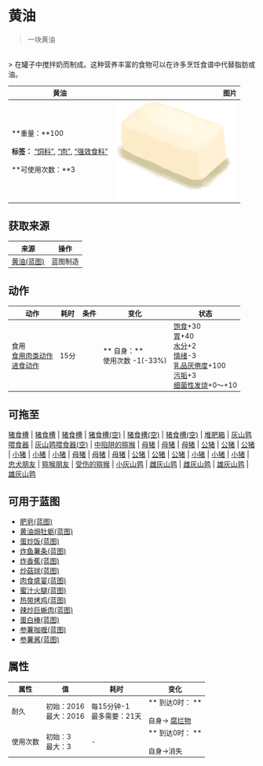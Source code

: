 # 黄油  
> 一块黄油  
<br>  
> 在罐子中搅拌奶而制成。这种营养丰富的食物可以在许多烹饪食谱中代替脂肪或油。  
  
  黄油  |   图片   
 ----  |  ----:   
 **重量：**100<br><br>**标签：**	[“饲料”](tag_Feed.md), [“肉”](tag_Meat.md), [“强效食料”](tag_FeedRich.md)<br><br>**可使用次数：**3  |  <img decoding="async" src="Sprite/Butter.png" href="a.md" style="max-width:300px;max-height:300px;">   
  
## 获取来源  
来源  |  操作  
----  |  ----  
[黄油(蓝图)](Bp_Butter.md)  |  蓝图制造  
## 动作  
动作  |  耗时  |  条件  |  变化  |  状态  
----  |  ----  |  ----  |  ----  |  ----  
食用<br>[食用肉类动作](CarnivorousAction.md)<br>[进食动作](EatingAction.md)  |  15分  |    |  ** 自身：**<br>使用次数  -1(-33%)  |  [饱食](Satiation.md)+30<br>[胃](Stomach.md)+40<br>[水分](Hydration.md)+2<br>[情绪](Morale.md)-3<br>[乳品<nobr>厌倦度</nobr>](SaturationDairy.md)+100<br>[污垢](Filth.md)+3<br>[细菌性发烧](BacteriaFever.md)+0～+10  
## 可拖至  
[猪食槽](BoarFeeder.md) | [猪食槽](BoarFeeder.md) | [猪食槽](BoarFeeder.md) | [猪食槽(空)](BoarFeederEmpty.md) | [猪食槽(空)](BoarFeederEmpty.md) | [猪食槽(空)](BoarFeederEmpty.md) | [堆肥箱](CompostBin.md) | [灰山鹑喂食器](PartridgeFeeder.md) | [灰山鹑喂食器(空)](PartridgeFeederEmpty.md) | [中陷阱的猕猴](CageTrapMacaque.md) | [母猪](BoarEnclosureFemale.md) | [母猪](BoarEnclosureFemale.md) | [母猪](BoarEnclosureFemale.md) | [公猪](BoarEnclosureMale.md) | [公猪](BoarEnclosureMale.md) | [公猪](BoarEnclosureMale.md) | [小猪](BoarEnclosurePiglet.md) | [小猪](BoarEnclosurePiglet.md) | [小猪](BoarEnclosurePiglet.md) | [母猪](BoarTiedFemale.md) | [母猪](BoarTiedFemale.md) | [母猪](BoarTiedFemale.md) | [公猪](BoarTiedMale.md) | [公猪](BoarTiedMale.md) | [公猪](BoarTiedMale.md) | [小猪](BoarTiedPiglet.md) | [小猪](BoarTiedPiglet.md) | [小猪](BoarTiedPiglet.md) | [忠犬朋友](DogFriend.md) | [猕猴朋友](MacaqueFriend.md) | [受伤的猕猴](MacaqueWounded.md) | [小灰山鹑](PartridgeChick.md) | [雌灰山鹑](PartridgeFemaleEnclosure.md) | [雌灰山鹑](PartridgeFemaleLive.md) | [雄灰山鹑](PartridgeMaleEnclosure.md) | [雄灰山鹑](PartridgeMaleLive.md)  
## 可用于蓝图  
- [肥皂(蓝图)](Bp_Soap.md)  
- [黄油焗牡蛎(蓝图)](Bp_ButterBakedOysters.md)  
- [蛋炒饭(蓝图)](Bp_EggFriedRice.md)  
- [炸鱼薯条(蓝图)](Bp_FishNChips.md)  
- [炸香蕉(蓝图)](Bp_FriedBananas.md)  
- [炒菇球(蓝图)](Bp_FriedPuffballs.md)  
- [肉食盛宴(蓝图)](Bp_HeartyFeast.md)  
- [蜜汁火腿(蓝图)](Bp_HoneyGlazedPork.md)  
- [热带烤鸡(蓝图)](Bp_IslandChicken.md)  
- [辣炒巨蜥肉(蓝图)](Bp_LizardFry.md)  
- [蛋白棒(蓝图)](Bp_ProteinBar.md)  
- [参薯咖喱(蓝图)](Bp_YamCurry.md)  
- [参薯酱(蓝图)](Bp_YamJam.md)  
  
  
## 属性   
属性  |  值  |  耗时  |  变化  
----  |  ----  |  ----  |  ----  
耐久  |  初始：2016<br>最大：2016  |  每15分钟-1<br>最多需要：21天  |  ** 到达0时： **<br><br>自身→ [腐烂物](RottenRemains.md)  
使用次数  |  初始：3<br>最大：3  |  -  |  ** 到达0时： **<br><br>自身→消失  


<script>document.title="黄油 - 卡牌生存百科 Card Survival Wiki";</script>